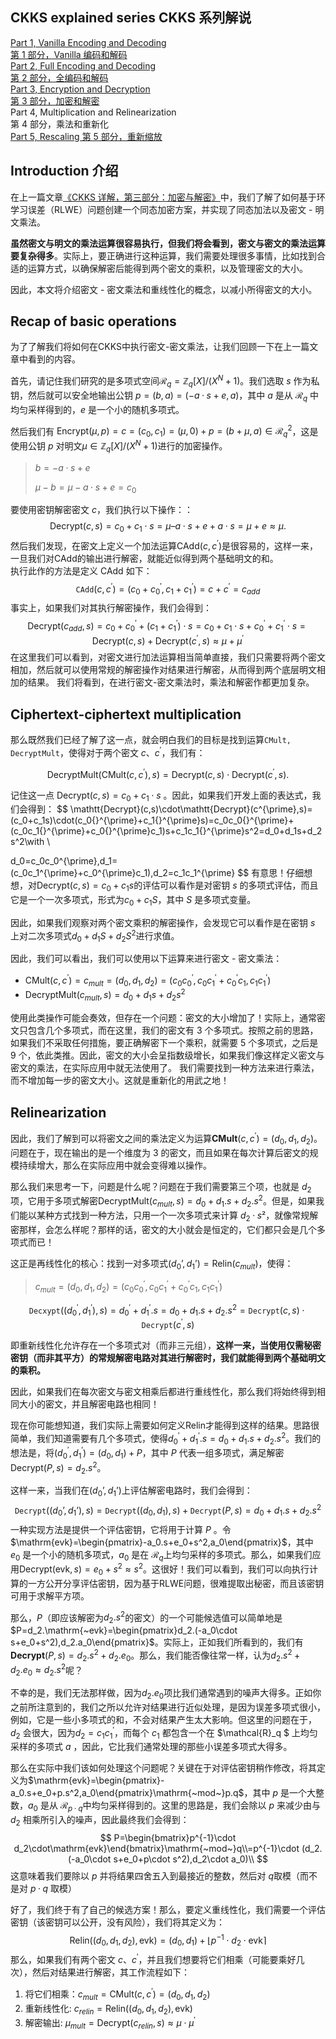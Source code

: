 

## CKKS explained series  CKKS 系列解说

[Part 1, Vanilla Encoding and Decoding  
第 1 部分，Vanilla 编码和解码](https://blog.openmined.org/ckks-explained-part-1-simple-encoding-and-decoding/)  
[Part 2, Full Encoding and Decoding  
第 2 部分，全编码和解码](https://blog.openmined.org/ckks-explained-part-2-ckks-encoding-and-decoding/)  
[Part 3, Encryption and Decryption  
第 3 部分，加密和解密](https://blog.openmined.org/ckks-explained-part-3-encryption-and-decryption/)  
Part 4, Multiplication and Relinearization  
第 4 部分，乘法和重新化  
[Part 5, Rescaling  第 5 部分，重新缩放](https://blog.openmined.org/ckks-explained-part-5-rescaling/)

## Introduction  介绍

在上一篇文章[《CKKS 详解，第三部分：加密与解密》](https://blog.openmined.org/ckks-explained-part-3-encryption-and-decryption)中，我们了解了如何基于环学习误差（RLWE）问题创建一个同态加密方案，并实现了同态加法以及密文 - 明文乘法。

**虽然密文与明文的乘法运算很容易执行，但我们将会看到，密文与密文的乘法运算要复杂得多**。实际上，要正确进行这种运算，我们需要处理很多事情，比如找到合适的运算方式，以确保解密后能得到两个密文的乘积，以及管理密文的大小。

因此，本文将介绍密文 - 密文乘法和重线性化的概念，以减小所得密文的大小。

## Recap of basic operations

为了了解我们将如何在CKKS中执行密文-密文乘法，让我们回顾一下在上一篇文章中看到的内容。

首先，请记住我们研究的是多项式空间$\mathcal{R}_q=\mathbb{Z}_q[X]/(X^N+1)$。我们选取 $s$ 作为私钥，然后就可以安全地输出公钥 $p=(b,a)=(-a·s+e,a)$，其中 $a$ 是从 $\mathcal{R}_q$ 中均匀采样得到的，$e$ 是一个小的随机多项式。

然后我们有 $\mathrm{Encrypt}(\mu,p)=c=(c_0,c_1)=(\mu,0)+p=(b+\mu,a)\in\mathcal{R}_q^2$，这是使用公钥 $p$ 对明文$\mu\in\mathbb{Z}_q[X]/(X^N+1)$进行的加密操作。  

>$b=-a·s+e$
>
>$\mu-b=\mu-a·s+e=c_0$

要使用密钥解密密文 $c$，我们执行以下操作：：  
$$
\mathrm{Decrypt}(c,s)=c_0+c_1\cdot s=\mu–a\cdot s+e+a\cdot s=\mu+e\approx\mu.
$$
然后我们发现，在密文上定义一个加法运算$\mathrm{CAdd}(c,c^{\prime})$是很容易的，这样一来，一旦我们对$\mathrm{CAdd}$的输出进行解密，就能近似得到两个基础明文的和。  
执行此作的方法是定义 $\mathrm{CAdd}$ 如下：  
$$
\mathtt{CAdd}(c,c^{\prime})=(c_0+c_0^{\prime},c_1+c_1^{\prime})=c+c^{\prime}=c_{add}
$$
事实上，如果我们对其执行解密操作，我们会得到： 
$$
\mathrm{Decrypt}(c_{add},s)=c_0+c_0^\prime+(c_1+c_1^\prime)\cdot s=c_0+c_1\cdot s+c_0^\prime+c_1^\prime\cdot  s=\mathrm{Decrypt}(c,s)+\mathrm{Decrypt}(c^{\prime},s)\approx\mu+\mu^{\prime}
$$
在这里我们可以看到，对密文进行加法运算相当简单直接，我们只需要将两个密文相加，然后就可以使用常规的解密操作对结果进行解密，从而得到两个底层明文相加的结果。
我们将看到，在进行密文-密文乘法时，乘法和解密作都更加复杂。

## Ciphertext-ciphertext multiplication

那么既然我们已经了解了这一点，就会明白我们的目标是找到运算$\mathtt{CMult,DecryptMult}$，使得对于两个密文 $c$、$c^\prime$，我们有：

$$
\text{DecryptMult}(\mathsf{CMult}(c,c^{\prime}),s)=\mathsf{Decrypt}(c,s)\cdot\mathsf{Decrypt}(c^{\prime},s).
$$


记住这一点 $\mathsf{Decrypt}(c,s)=c_0+c_1\cdot s$ 。因此，如果我们开发上面的表达式，我们会得到：
$$
\mathtt{Decrypt}(c,s)\cdot\mathtt{Decrypt}(c^{\prime},s)=(c_0+c_1s)\cdot(c_0{}^{\prime}+c_1{}^{\prime}s)=c_0c_0{}^{\prime}+(c_0c_1{}^{\prime}+c_0{}^{\prime}c_1)s+c_1c_1{}^{\prime}s^2=d_0+d_1s+d_2s^2\\with \\

d_0=c_0c_0^{\prime},d_1=(c_0c_1^{\prime}+c_0^{\prime}c_1),d_2=c_1c_1^{\prime}
$$
有意思！仔细想想，对$\mathrm{Decrypt}(c,s)=c_0+c_1s$的评估可以看作是对密钥 $s$ 的多项式评估，而且它是一个一次多项式，形式为$c_0+c_1S$，其中 $S$ 是多项式变量。

因此，如果我们观察对两个密文乘积的解密操作，会发现它可以看作是在密钥 $s$ 上对二次多项式$d_0+d_1S+d_2S^2$进行求值。

因此，我们可以看出，我们可以使用以下运算来进行密文 - 密文乘法：

+ $\mathsf{CMult}(c,c^{\prime})=c_{mult}=(d_0,d_1,d_2)=(c_0c_0^{\prime},c_0c_1^{\prime}+c_0^{\prime}c_1,c_1c_1^{\prime})$
+ $\text{DecryptMult}(c_{mult},s)=d_0+d_1s+d_2s^2$

使用此类操作可能会奏效，但存在一个问题：密文的大小增加了！实际上，通常密文只包含几个多项式，而在这里，我们的密文有 $3$ 个多项式。按照之前的思路，如果我们不采取任何措施，要正确解密下一个乘积，就需要 $5$ 个多项式，之后是 $9$ 个，依此类推。因此，密文的大小会呈指数级增长，如果我们像这样定义密文与密文的乘法，在实际应用中就无法使用了。
我们需要找到一种方法来进行乘法，而不增加每一步的密文大小。这就是重新化的用武之地！

## Relinearization  

因此，我们了解到可以将密文之间的乘法定义为运算$\mathbf{CMult}(c,c^{\prime})=(d_0,d_1,d_2)$。问题在于，现在输出的是一个维度为 $3$ 的密文，而且如果在每次计算后密文的规模持续增大，那么在实际应用中就会变得难以操作。

那么我们来思考一下，问题是什么呢？问题在于我们需要第三个项，也就是 $d_2$ 项，它用于多项式解密$\text{DecryptMult}(c_{mult},s)=d_0+d_1.s+d_2.s^2$。但是，如果我们能以某种方式找到一种方法，只用一个一次多项式来计算 $d_2·s²$，就像常规解密那样，会怎么样呢？那样的话，密文的大小就会是恒定的，它们都只会是几个多项式而已！

这正是再线性化的核心：找到一对多项式$(d_0’,d_1’)=\mathrm{Relin}(c_{mult})$，使得：

>$c_{mult}=(d_0,d_1,d_2)=(c_0c_0^{\prime},c_0c_1^{\prime}+c_0^{\prime}c_1,c_1c_1^{\prime})$

$$
\mathtt{Decxypt}((d_0^{\prime},d_1^{\prime}),s)=d_0^{\prime}+d_1^{\prime}.s=d_0+d_1.s+d_2.s^2=\mathtt{Decrypt}(c,s)\cdot\mathtt{Decrypt}(c^{\prime},s)
$$

即重新线性化允许存在一个多项式对（而非三元组），**这样一来，当使用仅需秘密密钥（而非其平方）的常规解密电路对其进行解密时，我们就能得到两个基础明文的乘积。**

因此，如果我们在每次密文与密文相乘后都进行重线性化，那么我们将始终得到相同大小的密文，并且解密电路也相同！

现在你可能想知道，我们实际上需要如何定义$\mathrm{Relin}$才能得到这样的结果。思路很简单，我们知道需要有几个多项式，使得$d_0^{\prime}+d_1^{\prime}.s=d_0+d_1.s+d_2.s^2$。我们的想法是，将$(d_0^{\prime},d_1^{\prime})=(d_0,d_1)+P$，其中 $P$ 代表一组多项式，满足解密$\mathrm{Decrypt}(P,s)=d_2.s^2$。

这样一来，当我们在$(d_0’,d_1’)$上评估解密电路时，我们会得到：
$$
\mathtt{Decrypt}((d_0’,d_1’),s)=\mathtt{Decrypt}((d_0,d_1),s)+\mathtt{Decrypt}(P,s)=d_0+d_1.s+d_2.s^2
$$
一种实现方法是提供一个评估密钥，它将用于计算 $P$ 。令 $\mathrm{evk}=\begin{pmatrix}-a_0.s+e_0+s^2,a_0\end{pmatrix}$，其中 $e_0$ 是一个小的随机多项式，$a_0$ 是在 $\mathcal{R}_q$上均匀采样的多项式。那么，如果我们应用$\mathrm{Decrypt}(\mathrm{evk},s)=e_0+s^2\approx s^2$。这很好！我们可以看到，我们可以向执行计算的一方公开分享评估密钥，因为基于RLWE问题，很难提取出秘密，而且该密钥可用于求解平方项。

那么，$P$（即应该解密为$d_2.s^2$的密文）的一个可能候选值可以简单地是$P=d_2.\mathrm{~evk}=\begin{pmatrix}d_2.(-a_0\cdot s+e_0+s^2),d_2.a_0\end{pmatrix}$。实际上，正如我们所看到的，我们有$\mathbf{Decrypt}(P,s)=d_2.s^2+d_2.e_0$。那么，我们能否像往常一样，认为$d_2.s^2+d_2.e_0\approx d_2.s^2$呢？

不幸的是，我们无法那样做，因为$d_2.e_0$项比我们通常遇到的噪声大得多。正如你之前所注意到的，我们之所以允许对结果进行近似处理，是因为误差多项式很小，例如，它是一些小多项式的和，不会对结果产生太大影响。但这里的问题在于，$d_2$ 会很大，因为$d_2=c_1c_1^{\prime}$，而每个 $c_1$ 都包含一个在 $\mathcal{R}_q $ 上均匀采样的多项式 $a$ ，因此，它比我们通常处理的那些小误差多项式大得多。

那么在实际中我们该如何处理这个问题呢？关键在于对评估密钥稍作修改，将其定义为$\mathrm{evk}=\begin{pmatrix}-a_0.s+e_0+p.s^2,a_0\end{pmatrix}\mathrm{~mod~}p.q$，其中 $p$ 是一个大整数，$a_0$ 是从 $\mathcal{R}_{p·q}$中均匀采样得到的。这里的思路是，我们会除以 $p$ 来减少由与 $d_2$ 相乘所引入的噪声，因此最终我们会得到：  
$$
P=\begin{bmatrix}p^{-1}\cdot d_2\cdot\mathrm{evk}\end{bmatrix}\mathrm{~mod~}q\\=p^{-1}\cdot (d_2.(-a_0\cdot s+e_0+p\cdot s^2),d_2\cdot a_0)\\
$$
这意味着我们要除以 $p$ 并将结果四舍五入到最接近的整数，然后对 $q$取模（而不是对 $p·q$ 取模）

好了，我们终于有了自己的候选方案！那么，要定义重线性化，我们需要一个评估密钥（该密钥可以公开，没有风险），我们将其定义为：
$$
\mathrm{Relin}((d_0,d_1,d_2),\mathrm{evk})=(d_0,d_1)+\lfloor p^{-1}\cdot d_2\cdot\mathrm{evk}\rceil
$$
那么，如果我们有两个密文 $c、c^\prime$，并且我们想要将它们相乘（可能要乘好几次），然后对结果进行解密，其工作流程如下：

1.  将它们相乘：$c_{mult}=\mathrm{CMult}(c,c^{\prime})=(d_0,d_1,d_2)$
2.  重新线性化: $c_{relin}=\mathrm{Relin}((d_0,d_1,d_2),\mathrm{evk})$
3.  解密输出: $\mu_{mult}=\mathrm{Decrypt}(c_{relin},s)\approx\mu\cdot\mu^{\prime}$

